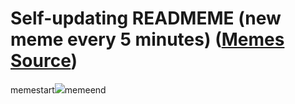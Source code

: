 # Self-updating READMEME (new meme every 5 minutes) ([Memes Source](https://bramses.notion.site/a49c1e962b7646879176ac3b327b6533?v=4d1eda54b170483cb03a40f257231764))

memestart![](https://www.notion.so/image/https%3A%2F%2Fs3-us-west-2.amazonaws.com%2Fsecure.notion-static.com%2F6defbbe0-94c6-4580-b34d-969ba73cdce4%2FAE016B80-2906-41C7-8663-5F4D226ADD73.png?table=block&id=b77aba37-b0fa-4a94-9575-dbb3ed7184f8&cache=v2)memeend

